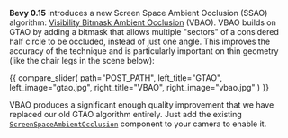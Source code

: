 **Bevy 0.15** introduces a new Screen Space Ambient Occlusion (SSAO) algorithm: [Visibility Bitmask Ambient Occlusion](https://arxiv.org/abs/2301.11376) (VBAO). VBAO builds on GTAO by adding a bitmask that allows multiple "sectors" of a considered half circle to be occluded, instead of just one angle. This improves the accuracy of the technique and is particularly important on thin geometry (like the chair legs in the scene below):

{{ compare_slider(
    path="POST_PATH",
    left_title="GTAO",
    left_image="gtao.jpg",
    right_title="VBAO",
    right_image="vbao.jpg"
) }}

VBAO produces a significant enough quality improvement that we have replaced our old GTAO algorithm entirely. Just add the existing [`ScreenSpaceAmbientOcclusion`] component to your camera to enable it.

[`ScreenSpaceAmbientOcclusion`]: https://dev-docs.bevyengine.org/bevy/pbr/struct.ScreenSpaceAmbientOcclusion.html